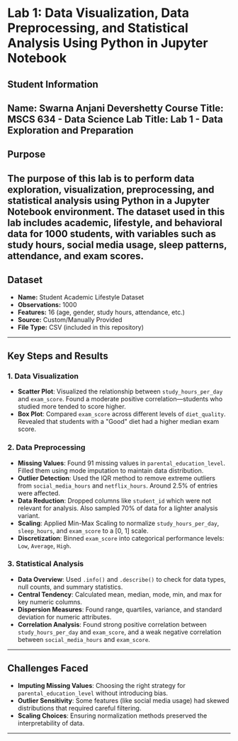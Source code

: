 # Lab 1: Data Visualization, Data Preprocessing, and Statistical Analysis Using Python in Jupyter Notebook
## Student Information
**Name:** Swarna Anjani Devershetty
**Course Title:** MSCS 634 - Data Science
**Lab Title:** Lab 1 - Data Exploration and Preparation
---
## Purpose
The purpose of this lab is to perform data exploration, visualization, preprocessing, and statistical analysis using Python in a Jupyter Notebook environment. The dataset used in this lab includes academic, lifestyle, and behavioral data for 1000 students, with variables such as study hours, social media usage, sleep patterns, attendance, and exam scores.
---
## Dataset
- **Name:** Student Academic Lifestyle Dataset
- **Observations:** 1000
- **Features:** 16 (age, gender, study hours, attendance, etc.)
- **Source:** Custom/Manually Provided
- **File Type:** CSV (included in this repository)
---
## Key Steps and Results
### 1. Data Visualization
- **Scatter Plot**: Visualized the relationship between `study_hours_per_day` and `exam_score`. Found a moderate positive correlation—students who studied more tended to score higher.
- **Box Plot**: Compared `exam_score` across different levels of `diet_quality`. Revealed that students with a "Good" diet had a higher median exam score.
### 2. Data Preprocessing
- **Missing Values**: Found 91 missing values in `parental_education_level`. Filled them using mode imputation to maintain data distribution.
- **Outlier Detection**: Used the IQR method to remove extreme outliers from `social_media_hours` and `netflix_hours`. Around 2.5% of entries were affected.
- **Data Reduction**: Dropped columns like `student_id` which were not relevant for analysis. Also sampled 70% of data for a lighter analysis variant.
- **Scaling**: Applied Min-Max Scaling to normalize `study_hours_per_day`, `sleep_hours`, and `exam_score` to a [0, 1] scale.
- **Discretization**: Binned `exam_score` into categorical performance levels: `Low`, `Average`, `High`.
### 3. Statistical Analysis
- **Data Overview**: Used `.info()` and `.describe()` to check for data types, null counts, and summary statistics.
- **Central Tendency**: Calculated mean, median, mode, min, and max for key numeric columns.
- **Dispersion Measures**: Found range, quartiles, variance, and standard deviation for numeric attributes.
- **Correlation Analysis**: Found strong positive correlation between `study_hours_per_day` and `exam_score`, and a weak negative correlation between `social_media_hours` and `exam_score`.
---
## Challenges Faced
- **Imputing Missing Values**: Choosing the right strategy for `parental_education_level` without introducing bias.
- **Outlier Sensitivity**: Some features (like social media usage) had skewed distributions that required careful filtering.
- **Scaling Choices**: Ensuring normalization methods preserved the interpretability of data.
---
